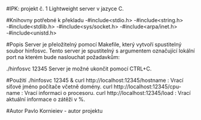 #IPK: projekt č. 1
Lightweight server v jazyce C.

#Knihovny potřebné k překladu
-#include<stdio.h>
-#include<string.h>	 
-#include<stdlib.h>
-#include<sys/socket.h>
-#include<arpa/inet.h>	
-#include<unistd.h>
 
#Popis 
Server je přeložitelný pomocí Makefile, který vytvoří spustitelný soubor hinfosvc.
Tento server je spustitelný s argumentem označující lokální port na kterém bude naslouchat požadavkům:

./hinfosvc 12345
Server je možné ukončit pomocí CTRL+C.

#Použití
./hinfosvc 12345 &
curl http://localhost:12345/hostname  : Vrací síťové jméno počítače včetně domény.
curl http://localhost:12345/cpu-name  : Vrací informaci o procesoru.
curl http://localhost:12345/load      : Vrací aktuální informace o zátěži v %.

#Autor
Pavlo Kornieiev - autor projektu

